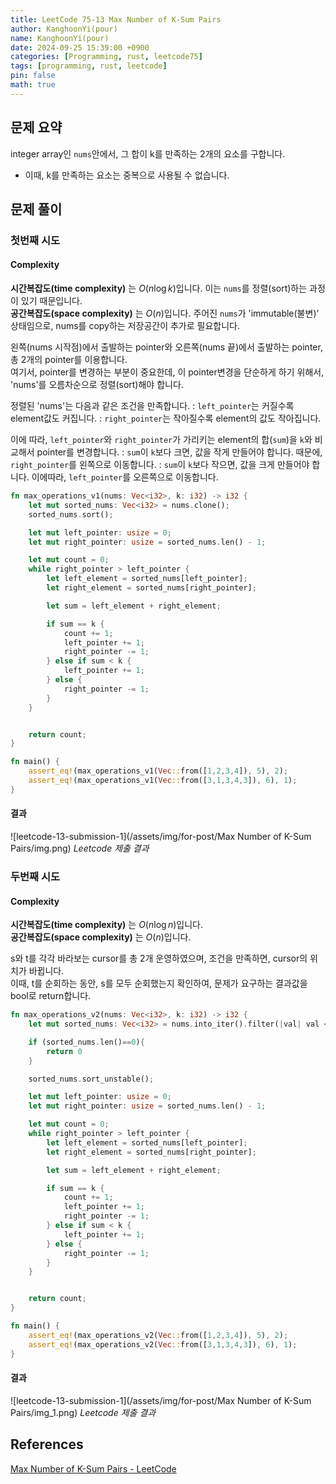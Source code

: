 ```yaml
---
title: LeetCode 75-13 Max Number of K-Sum Pairs
author: KanghoonYi(pour)
name: KanghoonYi(pour)
date: 2024-09-25 15:39:00 +0900
categories: [Programming, rust, leetcode75]
tags: [programming, rust, leetcode]
pin: false
math: true
---
```


## 문제 요약
integer array인 `nums`안에서, 그 합이 k를 만족하는 2개의 요소를 구합니다.
- 이때, k를 만족하는 요소는 중복으로 사용될 수 없습니다.

## 문제 풀이

### 첫번째 시도

#### Complexity
**시간복잡도(time complexity)** 는 $O(n\log{k})$입니다. 이는 `nums`를 정렬(sort)하는 과정이 있기 때문입니다.  
**공간복잡도(space complexity)** 는 $O(n)$입니다. 주어진 `nums`가 'immutable(불변)' 상태임으로, nums를 copy하는 저장공간이 추가로 필요합니다.

왼쪽(nums 시작점)에서 출발하는 pointer와 오른쪽(nums 끝)에서 출발하는 pointer, 총 2개의 pointer를 이용합니다.  
여기서, pointer를 변경하는 부분이 중요한데, 이 pointer변경을 단순하게 하기 위해서, 'nums'를 오름차순으로 정렬(sort)해야 합니다.  

정렬된 'nums'는 다음과 같은 조건을 만족합니다.
: `left_pointer`는 커질수록 element값도 커집니다.
: `right_pointer`는 작아질수록 element의 값도 작아집니다.

이에 따라, `left_pointer`와 `right_pointer`가 가리키는 element의 합(`sum`)을 `k`와 비교해서 pointer를 변경합니다.
: `sum`이 `k`보다 크면, 값을 작게 만들어야 합니다. 때문에, `right_pointer`를 왼쪽으로 이동합니다.
: `sum`이 `k`보다 작으면, 값을 크게 만들어야 합니다. 이에따라, `left_pointer`를 오른쪽으로 이동합니다.

```rust
fn max_operations_v1(nums: Vec<i32>, k: i32) -> i32 {
    let mut sorted_nums: Vec<i32> = nums.clone();
    sorted_nums.sort();

    let mut left_pointer: usize = 0;
    let mut right_pointer: usize = sorted_nums.len() - 1;

    let mut count = 0;
    while right_pointer > left_pointer {
        let left_element = sorted_nums[left_pointer];
        let right_element = sorted_nums[right_pointer];

        let sum = left_element + right_element;

        if sum == k {
            count += 1;
            left_pointer += 1;
            right_pointer -= 1;
        } else if sum < k {
            left_pointer += 1;
        } else {
            right_pointer -= 1;
        }
    }


    return count;
}

fn main() {
    assert_eq!(max_operations_v1(Vec::from([1,2,3,4]), 5), 2);
    assert_eq!(max_operations_v1(Vec::from([3,1,3,4,3]), 6), 1);
}
```

#### 결과
![leetcode-13-submission-1](/assets/img/for-post/Max Number of K-Sum Pairs/img.png)
_Leetcode 제출 결과_


### 두번째 시도

#### Complexity
**시간복잡도(time complexity)** 는 $O(n\log{n})$입니다.  
**공간복잡도(space complexity)** 는 $O(n)$입니다.

s와 t를 각각 바라보는 cursor를 총 2개 운영하였으며, 조건을 만족하면, cursor의 위치가 바뀝니다.  
이때, t를 순회하는 동안, s를 모두 순회했는지 확인하여, 문제가 요구하는 결과값을 bool로 return합니다.

```rust
fn max_operations_v2(nums: Vec<i32>, k: i32) -> i32 {
    let mut sorted_nums: Vec<i32> = nums.into_iter().filter(|val| val < &k).collect::<Vec<i32>>();

    if (sorted_nums.len()==0){
        return 0
    }

    sorted_nums.sort_unstable();

    let mut left_pointer: usize = 0;
    let mut right_pointer: usize = sorted_nums.len() - 1;

    let mut count = 0;
    while right_pointer > left_pointer {
        let left_element = sorted_nums[left_pointer];
        let right_element = sorted_nums[right_pointer];

        let sum = left_element + right_element;

        if sum == k {
            count += 1;
            left_pointer += 1;
            right_pointer -= 1;
        } else if sum < k {
            left_pointer += 1;
        } else {
            right_pointer -= 1;
        }
    }


    return count;
}

fn main() {
    assert_eq!(max_operations_v2(Vec::from([1,2,3,4]), 5), 2);
    assert_eq!(max_operations_v2(Vec::from([3,1,3,4,3]), 6), 1);
}
```

#### 결과
![leetcode-13-submission-1](/assets/img/for-post/Max Number of K-Sum Pairs/img_1.png)
_Leetcode 제출 결과_



## References

[Max Number of K-Sum Pairs - LeetCode](https://leetcode.com/problems/max-number-of-k-sum-pairs/description/?envType=study-plan-v2&envId=leetcode-75)
